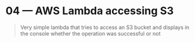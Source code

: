 # 04 &mdash; AWS Lambda accessing S3
> Very simple lambda that tries to access an S3 bucket and displays in the console whether the operation was successful or not